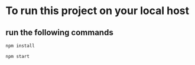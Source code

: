 # To run this project on your local host

## run the following commands 

```bash
npm install
```

```bash
npm start
```